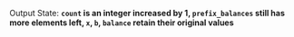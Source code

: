 Output State: **`count` is an integer increased by 1, `prefix_balances` still has more elements left, `x`, `b`, `balance` retain their original values**